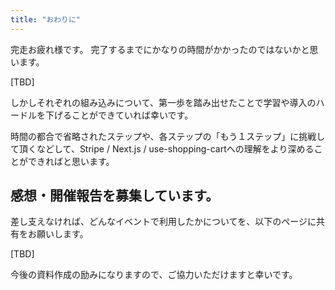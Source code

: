```yaml
---
title: "おわりに"
---
```


完走お疲れ様です。
完了するまでにかなりの時間がかかったのではないかと思います。

[TBD]

しかしそれぞれの組み込みについて、第一歩を踏み出せたことで学習や導入のハードルを下げることができていれば幸いです。

時間の都合で省略されたステップや、各ステップの「もう１ステップ」に挑戦して頂くなどして、Stripe / Next.js / use-shopping-cartへの理解をより深めることができればと思います。

## 感想・開催報告を募集しています。

差し支えなければ、どんなイベントで利用したかについてを、以下のページに共有をお願いします。

[TBD]

今後の資料作成の励みになりますので、ご協力いただけますと幸いです。